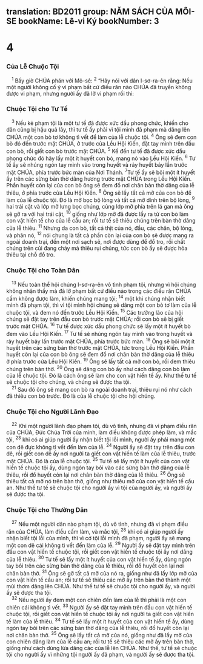 translation: BD2011
group: NĂM SÁCH CỦA MÔI-SE
bookName: Lê-vi Ký 
bookNumber: 3
-------

<div class="title"><h1>4</h1><h3>Của Lễ Chuộc Tội</h3></div>
<span class="verse le_4_1"> <sup>1</sup> Bấy giờ CHÚA phán với Mô-sê: </span>
<span class="verse le_4_2"><sup>2</sup> “Hãy nói với dân I-sơ-ra-ên rằng: Nếu một người không cố ý vi phạm bất cứ điều răn nào CHÚA đã truyền không được vi phạm, nhưng người ấy đã lỡ vi phạm rồi thì:<br/></span>
<div class="title"><h3>Chuộc Tội cho Tư Tế</h3></div>
<span class="verse le_4_3"> <sup>3</sup> Nếu kẻ phạm tội là một tư tế đã được xức dầu phong chức, khiến cho dân cũng bị hậu quả lây, thì tư tế ấy phải vì tội mình đã phạm mà dâng lên CHÚA một con bò tơ không tì vết để làm của lễ chuộc tội. </span>
<span class="verse le_4_4"><sup>4</sup> Ông sẽ đem con bò đó đến trước mặt CHÚA, ở trước cửa Lều Hội Kiến, đặt tay mình trên đầu con bò, rồi giết con bò trước mặt CHÚA. </span>
<span class="verse le_4_5"><sup>5</sup> Kế đến tư tế đã được xức dầu phong chức đó hãy lấy một ít huyết con bò, mang nó vào Lều Hội Kiến. </span>
<span class="verse le_4_6"><sup>6</sup> Tư tế ấy sẽ nhúng ngón tay mình vào trong huyết và rảy huyết bảy lần trước mặt CHÚA, phía trước bức màn của Nơi Thánh. </span>
<span class="verse le_4_7"><sup>7</sup>Tư tế ấy sẽ bôi một ít huyết ấy trên các sừng bàn thờ dâng hương trước mặt CHÚA trong Lều Hội Kiến. Phần huyết còn lại của con bò ông sẽ đem đổ nơi chân bàn thờ dâng của lễ thiêu, ở phía trước cửa Lều Hội Kiến. </span>
<span class="verse le_4_8"><sup>8</sup> Ông sẽ lấy tất cả mỡ của con bò để làm của lễ chuộc tội. Ðó là mỡ bọc bộ lòng và tất cả mỡ dính trên bộ lòng, </span>
<span class="verse le_4_9"><sup>9</sup> hai trái cật và lớp mỡ lưng bọc chúng, cùng lớp mỡ phía trên lá gan mà ông sẽ gỡ ra với hai trái cật, </span>
<span class="verse le_4_10"><sup>10</sup> giống như lớp mỡ đã được lấy ra từ con bò làm con vật hiến tế cho của lễ cầu an; rồi tư tế sẽ thiêu chúng trên bàn thờ dâng của lễ thiêu. </span>
<span class="verse le_4_11"><sup>11</sup> Nhưng da con bò, tất cả thịt của nó, đầu, các chân, bộ lòng, và phân nó, </span>
<span class="verse le_4_12"><sup>12</sup> nói chung là tất cả phần còn lại của con bò sẽ được mang ra ngoài doanh trại, đến một nơi sạch sẽ, nơi được dùng để đổ tro, rồi chất chúng trên củi đang cháy mà thiêu rụi chúng, tức con bò ấy sẽ được hỏa thiêu tại chỗ đổ tro.<br/></span>
<div class="title"><h3>Chuộc Tội cho Toàn Dân</h3></div>
<span class="verse le_4_13"> <sup>13</sup> Nếu toàn thể hội chúng I-sơ-ra-ên vô tình phạm tội, nhưng vì hội chúng không nhận thấy mà đã lỡ phạm bất cứ điều nào trong các điều răn CHÚA cấm không được làm, khiến chúng mang tội; </span>
<span class="verse le_4_14"><sup>14</sup> một khi chúng nhận biết mình đã phạm tội, thì vì tội mình hội chúng sẽ dâng một con bò tơ làm của lễ chuộc tội, và đem nó đến trước Lều Hội Kiến. </span>
<span class="verse le_4_15"><sup>15</sup> Các trưởng lão của hội chúng sẽ đặt tay trên đầu con bò trước mặt CHÚA; rồi con bò sẽ bị giết trước mặt CHÚA. </span>
<span class="verse le_4_16"><sup>16</sup> Tư tế được xức dầu phong chức sẽ lấy một ít huyết bò đem vào Lều Hội Kiến. </span>
<span class="verse le_4_17"><sup>17</sup> Tư tế sẽ nhúng ngón tay mình vào trong huyết và rảy huyết bảy lần trước mặt CHÚA, phía trước bức màn. </span>
<span class="verse le_4_18"><sup>18</sup> Ông sẽ bôi một ít huyết trên các sừng bàn thờ trước mặt CHÚA, tức trong Lều Hội Kiến. Phần huyết còn lại của con bò ông sẽ đem đổ nơi chân bàn thờ dâng của lễ thiêu ở phía trước cửa Lều Hội Kiến. </span>
<span class="verse le_4_19"><sup>19</sup> Ông sẽ lấy tất cả mỡ con bò, rồi đem thiêu chúng trên bàn thờ. </span>
<span class="verse le_4_20"><sup>20</sup> Ông sẽ dâng con bò ấy như cách dâng con bò làm của lễ chuộc tội. Ðó là cách ông sẽ làm cho con vật hiến tế ấy. Như thế tư tế sẽ chuộc tội cho chúng, và chúng sẽ được tha tội.<br/></span>
<span class="verse le_4_21"> <sup>21</sup> Sau đó ông sẽ mang con bò ra ngoài doanh trại, thiêu rụi nó như cách đã thiêu con bò trước. Ðó là của lễ chuộc tội cho hội chúng.<br/></span>
<div class="title"><h3>Chuộc Tội cho Người Lãnh Ðạo</h3></div>
<span class="verse le_4_22"> <sup>22</sup> Khi một người lãnh đạo phạm tội, dù vô tình, nhưng đã vi phạm điều răn của CHÚA, Ðức Chúa Trời của mình, làm điều không được phép làm, và mắc tội, </span>
<span class="verse le_4_23"><sup>23</sup> khi có ai giúp người ấy nhận biết tội lỗi mình, người ấy phải mang một con dê đực không tì vết đến làm của lễ. </span>
<span class="verse le_4_24"><sup>24</sup> Người ấy sẽ đặt tay trên đầu con dê, rồi giết con dê ấy nơi người ta giết con vật hiến tế làm của lễ thiêu, trước mặt CHÚA. Ðó là của lễ chuộc tội. </span>
<span class="verse le_4_25"><sup>25</sup> Tư tế sẽ lấy một ít huyết của con vật hiến tế chuộc tội ấy, dùng ngón tay bôi vào các sừng bàn thờ dâng của lễ thiêu, rồi đổ huyết còn lại nơi chân bàn thờ dâng của lễ thiêu. </span>
<span class="verse le_4_26"><sup>26</sup> Ông sẽ thiêu tất cả mỡ nó trên bàn thờ, giống như thiêu mỡ của con vật hiến tế cầu an. Như thế tư tế sẽ chuộc tội cho người ấy vì tội của người ấy, và người ấy sẽ được tha tội.<br/></span>
<div class="title"><h3>Chuộc Tội cho Thường Dân</h3></div>
<span class="verse le_4_27"> <sup>27</sup> Nếu một người dân nào phạm tội, dù vô tình, nhưng đã vi phạm điều răn của CHÚA, làm điều cấm làm, và mắc tội, </span>
<span class="verse le_4_28"><sup>28</sup> khi có ai giúp người ấy nhận biết tội lỗi của mình, thì vì cớ tội lỗi mình đã phạm, người ấy sẽ mang một con dê cái không tì vết đến làm của lễ. </span>
<span class="verse le_4_29"><sup>29</sup> Người ấy sẽ đặt tay mình trên đầu con vật hiến tế chuộc tội, rồi giết con vật hiến tế chuộc tội ấy nơi dâng của lễ thiêu. </span>
<span class="verse le_4_30"><sup>30</sup> Tư tế sẽ lấy một ít huyết của con vật hiến tế ấy, dùng ngón tay bôi trên các sừng bàn thờ dâng của lễ thiêu, rồi đổ huyết còn lại nơi chân bàn thờ. </span>
<span class="verse le_4_31"><sup>31</sup> Ông sẽ gỡ tất cả mỡ của nó ra, giống như đã lấy lớp mỡ của con vật hiến tế cầu an; rồi tư tế sẽ thiêu các mỡ ấy trên bàn thờ thành một mùi thơm dâng lên CHÚA. Như thế tư tế sẽ chuộc tội cho người ấy, và người ấy sẽ được tha tội.<br/></span>
<span class="verse le_4_32"> <sup>32</sup> Nếu người ấy đem một con chiên đến làm của lễ thì phải là một con chiên cái không tì vết. </span>
<span class="verse le_4_33"><sup>33</sup> Người ấy sẽ đặt tay mình trên đầu con vật hiến tế chuộc tội, rồi giết con vật hiến tế chuộc tội ấy nơi người ta giết con vật hiến tế làm của lễ thiêu. </span>
<span class="verse le_4_34"><sup>34</sup> Tư tế sẽ lấy một ít huyết của con vật hiến tế ấy, dùng ngón tay bôi trên các sừng bàn thờ dâng của lễ thiêu, rồi đổ huyết còn lại nơi chân bàn thờ. </span>
<span class="verse le_4_35"><sup>35</sup> Ông sẽ lấy tất cả mỡ của nó, giống như đã lấy mỡ của con chiên dâng làm của lễ cầu an; rồi tư tế sẽ thiêu các mỡ ấy trên bàn thờ, giống như cách dùng lửa dâng các của lễ lên CHÚA. Như thế, tư tế sẽ chuộc tội cho người ấy vì những tội người ấy đã phạm, và người ấy sẽ được tha tội.<br/></span>
